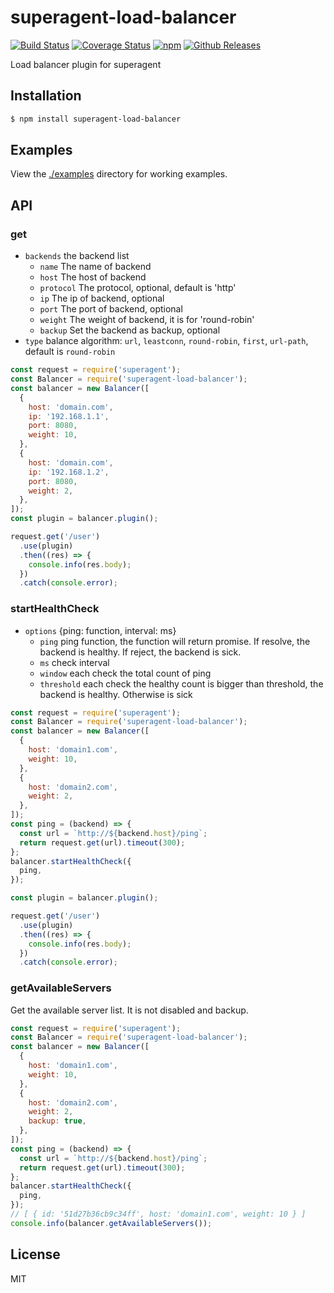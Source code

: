 # superagent-load-balancer

[![Build Status](https://travis-ci.org/vicanso/superagent-load-balancer.svg?branch=master)](https://travis-ci.org/vicanso/superagent-load-balancer)
[![Coverage Status](https://img.shields.io/coveralls/vicanso/influxdb-nodejs/master.svg?style=flat)](https://coveralls.io/r/vicanso/superagent-load-balancer?branch=master)
[![npm](http://img.shields.io/npm/v/superagent-load-balancer.svg?style=flat-square)](https://www.npmjs.org/package/superagent-load-balancer)
[![Github Releases](https://img.shields.io/npm/dm/superagent-load-balancer.svg?style=flat-square)](https://github.com/vicanso/superagent-load-balancer)

Load balancer plugin for superagent

## Installation

```bash
$ npm install superagent-load-balancer
```

## Examples

View the [./examples](examples) directory for working examples.


## API

### get

- `backends` the backend list
  - `name` The name of backend
  - `host` The host of backend
  - `protocol` The protocol, optional, default is 'http'
  - `ip`  The ip of backend, optional
  - `port` The port of backend, optional
  - `weight` The weight of backend, it is for 'round-robin'
  - `backup` Set the backend as backup, optional
- `type` balance algorithm: `url`, `leastconn`, `round-robin`, `first`, `url-path`, default is `round-robin`


```js
const request = require('superagent');
const Balancer = require('superagent-load-balancer');
const balancer = new Balancer([
  {
    host: 'domain.com',
    ip: '192.168.1.1',
    port: 8080,
    weight: 10,
  },
  {
    host: 'domain.com',
    ip: '192.168.1.2',
    port: 8080,
    weight: 2,
  },
]);
const plugin = balancer.plugin();

request.get('/user')
  .use(plugin)
  .then((res) => {
    console.info(res.body);
  })
  .catch(console.error);
```

### startHealthCheck

- `options` {ping: function, interval: ms}
  - `ping` ping function, the function will return promise. If resolve, the backend is healthy. If reject, the backend is sick.
  - `ms`  check interval
  - `window` each check the total count of ping
  - `threshold` each check the healthy count is bigger than threshold, the backend is healthy. Otherwise is sick

```js
const request = require('superagent');
const Balancer = require('superagent-load-balancer');
const balancer = new Balancer([
  {
    host: 'domain1.com',
    weight: 10,
  },
  {
    host: 'domain2.com',
    weight: 2,
  },
]);
const ping = (backend) => {
  const url = `http://${backend.host}/ping`;
  return request.get(url).timeout(300);
};
balancer.startHealthCheck({
  ping,
});

const plugin = balancer.plugin();

request.get('/user')
  .use(plugin)
  .then((res) => {
    console.info(res.body);
  })
  .catch(console.error);

```

### getAvailableServers

Get the available server list. It is not disabled and backup.

```js
const request = require('superagent');
const Balancer = require('superagent-load-balancer');
const balancer = new Balancer([
  {
    host: 'domain1.com',
    weight: 10,
  },
  {
    host: 'domain2.com',
    weight: 2,
    backup: true,
  },
]);
const ping = (backend) => {
  const url = `http://${backend.host}/ping`;
  return request.get(url).timeout(300);
};
balancer.startHealthCheck({
  ping,
});
// [ { id: '51d27b36cb9c34ff', host: 'domain1.com', weight: 10 } ]
console.info(balancer.getAvailableServers());
```

## License

MIT
